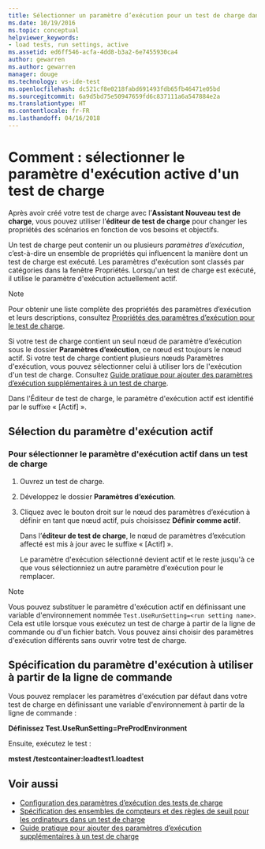 ```yaml
---
title: Sélectionner un paramètre d’exécution pour un test de charge dans Visual Studio | Microsoft Docs
ms.date: 10/19/2016
ms.topic: conceptual
helpviewer_keywords:
- load tests, run settings, active
ms.assetid: ed6ff546-acfa-4dd8-b3a2-6e7455930ca4
author: gewarren
ms.author: gewarren
manager: douge
ms.technology: vs-ide-test
ms.openlocfilehash: dc521cf8e0218fabd691493fdb65fb46471e05bd
ms.sourcegitcommit: 6a9d5bd75e50947659fd6c837111a6a547884e2a
ms.translationtype: HT
ms.contentlocale: fr-FR
ms.lasthandoff: 04/16/2018
---
```

# <a name="how-to-select-the-active-run-setting-for-a-load-test"></a>Comment : sélectionner le paramètre d'exécution active d'un test de charge

Après avoir créé votre test de charge avec l’**Assistant Nouveau test de charge**, vous pouvez utiliser l’**éditeur de test de charge** pour changer les propriétés des scénarios en fonction de vos besoins et objectifs.

Un test de charge peut contenir un ou plusieurs *paramètres d’exécution*, c’est-à-dire un ensemble de propriétés qui influencent la manière dont un test de charge est exécuté. Les paramètres d'exécution sont classés par catégories dans la fenêtre Propriétés. Lorsqu'un test de charge est exécuté, il utilise le paramètre d'exécution actuellement actif.

> [!NOTE]
> Pour obtenir une liste complète des propriétés des paramètres d’exécution et leurs descriptions, consultez [Propriétés des paramètres d’exécution pour le test de charge](../test/load-test-run-settings-properties.md).

Si votre test de charge contient un seul nœud de paramètre d’exécution sous le dossier **Paramètres d’exécution**, ce nœud est toujours le nœud actif. Si votre test de charge contient plusieurs nœuds Paramètres d'exécution, vous pouvez sélectionner celui à utiliser lors de l'exécution d'un test de charge. Consultez [Guide pratique pour ajouter des paramètres d’exécution supplémentaires à un test de charge](../test/how-to-add-additional-run-settings-to-a-load-test.md).

Dans l'Éditeur de test de charge, le paramètre d'exécution actif est identifié par le suffixe « [Actif] ».

## <a name="selecting-the-active-run-setting"></a>Sélection du paramètre d'exécution actif

### <a name="to-select-the-active-run-setting-in-a-load-test"></a>Pour sélectionner le paramètre d'exécution actif dans un test de charge

1.  Ouvrez un test de charge.

2.  Développez le dossier **Paramètres d’exécution**.

3.  Cliquez avec le bouton droit sur le nœud des paramètres d’exécution à définir en tant que nœud actif, puis choisissez **Définir comme actif**.

     Dans l’**éditeur de test de charge**, le nœud de paramètres d’exécution affecté est mis à jour avec le suffixe « [Actif] ».

     Le paramètre d'exécution sélectionné devient actif et le reste jusqu'à ce que vous sélectionniez un autre paramètre d'exécution pour le remplacer.

> [!NOTE]
>  Vous pouvez substituer le paramètre d'exécution actif en définissant une variable d'environnement nommée `Test.UseRunSetting=<run setting name>`. Cela est utile lorsque vous exécutez un test de charge à partir de la ligne de commande ou d'un fichier batch. Vous pouvez ainsi choisir des paramètres d'exécution différents sans ouvrir votre test de charge.

## <a name="specifying-the-run-setting-to-use-from-the-command-line"></a>Spécification du paramètre d'exécution à utiliser à partir de la ligne de commande
 Vous pouvez remplacer les paramètres d'exécution par défaut dans votre test de charge en définissant une variable d'environnement à partir de la ligne de commande :

 **Définissez Test.UseRunSetting=PreProdEnvironment**

 Ensuite, exécutez le test :

 **mstest /testcontainer:loadtest1.loadtest**

## <a name="see-also"></a>Voir aussi

- [Configuration des paramètres d’exécution des tests de charge](../test/configure-load-test-run-settings.md)
- [Spécification des ensembles de compteurs et des règles de seuil pour les ordinateurs dans un test de charge](../test/specify-counter-sets-and-threshold-rules-for-load-testing.md)
- [Guide pratique pour ajouter des paramètres d’exécution supplémentaires à un test de charge](../test/how-to-add-additional-run-settings-to-a-load-test.md)
